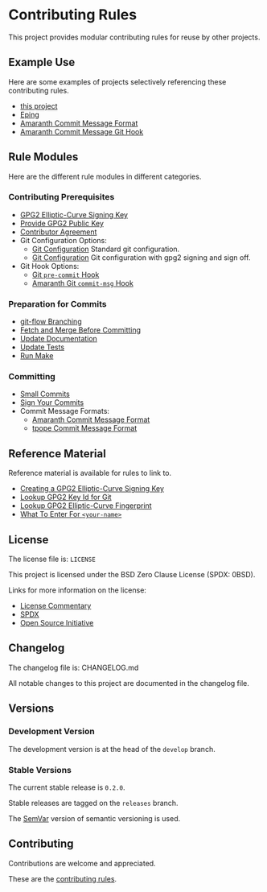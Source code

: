 # Contributing Rules

This project provides modular contributing rules for reuse by other projects.

## Example Use

Here are some examples of projects selectively referencing these
contributing rules.

- [this project][this-project]
- [Eping][eping]
- [Amaranth Commit Message Format][amaranth]
- [Amaranth Commit Message Git Hook][amaranth-hook]

[this-project]: <https://github.com/sean-hut/contributing-rules>
[eping]: <https://github.com/sean-hut/eping>
[amaranth]: <https://github.com/sean-hut/amaranth-commit-message-format>
[amaranth-hook]: <https://github.com/sean-hut/amaranth-commit-msg-hook>

## Rule Modules

Here are the different rule modules in different categories.

### Contributing Prerequisites

- [GPG2 Elliptic-Curve Signing Key][signing-key]
- [Provide GPG2 Public Key][public-key]
- [Contributor Agreement][agreement]
- Git Configuration Options:
    - [Git Configuration][git-config]
        Standard git configuration.
    - [Git Configuration][git-config-gpg-signoff]
        Git configuration with gpg2 signing and sign off.
- Git Hook Options:
    - [Git `pre-commit` Hook][pre-commit]
    - [Amaranth Git `commit-msg` Hook][commit-msg]

### Preparation for Commits

- [git-flow Branching][git-flow]
- [Fetch and Merge Before Committing][fetch-merge]
- [Update Documentation][docs]
- [Update Tests][tests]
- [Run Make][run-make]

### Committing

- [Small Commits][small-commits]
- [Sign Your Commits][sign-commits]
- Commit Message Formats:
    - [Amaranth Commit Message Format][amaranth]
    - [tpope Commit Message Format][tpope]

[signing-key]: <https://github.com/sean-hut/contributing-rules/blob/develop/rules/contributing-prerequisites/gpg2-eliptic-curve-signing-key.md>
[public-key]: <https://github.com/sean-hut/contributing-rules/blob/develop/rules/contributing-prerequisites/gpg2-public-key.md>
[agreement]: <https://github.com/sean-hut/contributing-rules/blob/develop/rules/contributing-prerequisites/contributor-agreement.md>
[git-config]: <https://github.com/sean-hut/contributing-rules/blob/develop/rules/contributing-prerequisites/git-configuration/git-configuration.md>
[git-config-gpg-signoff]: <https://github.com/sean-hut/contributing-rules/blob/develop/rules/contributing-prerequisites/git-configuration/git-configuration-gpg-signoff.md>
[pre-commit]: <https://github.com/sean-hut/contributing-rules/blob/develop/rules/contributing-prerequisites/git-hook/pre-commit.md>
[commit-msg]: <https://github.com/sean-hut/contributing-rules/blob/develop/rules/contributing-prerequisites/git-hook/commit-msg.md>

[git-flow]: <https://github.com/sean-hut/contributing-rules/blob/develop/rules/preparation-for-commits/git-flow-branching.md>
[fetch-merge]: <https://github.com/sean-hut/contributing-rules/blob/develop/rules/preparation-for-commits/fetch-and-merge-before-committing.md>
[docs]: <https://github.com/sean-hut/contributing-rules/blob/develop/rules/preparation-for-commits/update-documentation.md>
[tests]: <https://github.com/sean-hut/contributing-rules/blob/develop/rules/preparation-for-commits/update-tests.md>
[run-make]: <https://github.com/sean-hut/contributing-rules/blob/develop/rules/preparation-for-commits/run-make.md>

[small-commits]: <https://github.com/sean-hut/contributing-rules/blob/develop/rules/committing/small-commits.md>
[sign-commits]: <https://github.com/sean-hut/contributing-rules/blob/develop/rules/committing/sign-and-signoff-commits.md>
[amaranth]: <https://github.com/sean-hut/contributing-rules/blob/develop/rules/committing/commit-message-format/amaranth-commit-message-format.md>
[tpope]: <https://github.com/sean-hut/contributing-rules/blob/develop/rules/committing/commit-message-format/tpope-commit-message-format.md>

## Reference Material

Reference material is available for rules to link to.

- [Creating a GPG2 Elliptic-Curve Signing Key][create-key]
- [Lookup GPG2 Key Id for Git][key-id-for-git]
- [Lookup GPG2 Elliptic-Curve Fingerprint][fingerprint]
- [What To Enter For `<your-name>`][name]

[create-key]: <https://github.com/sean-hut/contributing-rules/blob/develop/reference/creating-gpg2-eliptic-curve-signing.md>
[key-id-for-git]: <https://github.com/sean-hut/contributing-rules/blob/develop/reference/gpg2-key-id-for-git.md>
[fingerprint]: <https://github.com/sean-hut/contributing-rules/blob/develop/reference/lookup-fingerprint.md>
[name]: <https://github.com/sean-hut/contributing-rules/blob/develop/reference/your-name-value.md>

## License

The license file is: `LICENSE`

This project is licensed under the BSD Zero Clause License (SPDX: 0BSD).

Links for more information on the license:

- [License Commentary][landley]
- [SPDX][spdx]
- [Open Source Initiative][osi]

[landley]: <https://web.archive.org/web/20200909121328/https://landley.net/toybox/license.html>
[spdx]: <https://web.archive.org/web/20200909121345/https://spdx.org/licenses/0BSD.html>
[osi]: <https://web.archive.org/web/20200923194052/https://opensource.org/licenses/0BSD>

## Changelog

The changelog file is: CHANGELOG.md

All notable changes to this project are documented in the changelog file.

## Versions

### Development Version

The development version is at the head of the `develop` branch.

### Stable Versions

The current stable release is `0.2.0`.

Stable releases are tagged on the `releases` branch.

The [SemVar][semvar] version of semantic versioning is used.

[semvar]: <https://web.archive.org/web/20201009135328/https://semver.org/>

## Contributing

Contributions are welcome and appreciated.

These are the [contributing rules][rules].

[rules]: <https://github.com/sean-hut/contributing-rules/tree/develop/CONTRIBUTING/CONTRIBUTING.md>
